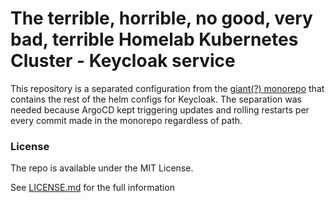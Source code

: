 # The terrible, horrible, no good, very bad, terrible Homelab Kubernetes Cluster - Keycloak service

This repository is a separated configuration from the [giant(?) monorepo](https://github.com/ahinh43/homelab-k8s-config) that contains the rest of the helm configs for Keycloak. The separation was needed because ArgoCD kept triggering updates and rolling restarts per every commit made in the monorepo regardless of path.

### License

The repo is available under the MIT License.


See [LICENSE.md](LICENSE.md) for the full information